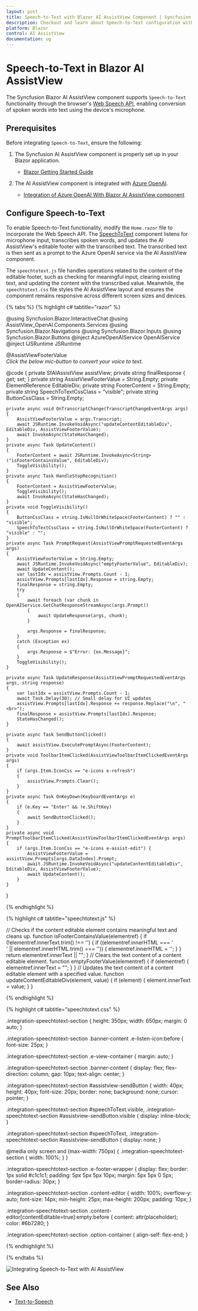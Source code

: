 ```yaml
---
layout: post
title: Speech-to-Text with Blazor AI AssistView Component | Syncfusion
description: Checkout and learn about Speech-to-Text configuration with Blazor AI AssistView component in Blazor Server App and Blazor WebAssembly App.
platform: Blazor
control: AI AssistView
documentation: ug
---
```


# Speech-to-Text in Blazor AI AssistView

The Syncfusion Blazor AI AssistView component supports `Speech-to-Text` functionality through the browser's [Web Speech API](https://developer.mozilla.org/en-US/docs/Web/API/Web_Speech_API), enabling conversion of spoken words into text using the device's microphone.

## Prerequisites

Before integrating `Speech-to-Text`, ensure the following:

1. The Syncfusion AI AssistView component is properly set up in your Blazor application.
    - [Blazor Getting Started Guide](../getting-started)

2. The AI AssistView component is integrated with [Azure OpenAI](https://microsoft.github.io/PartnerResources/skilling/ai-ml-academy/resources/openai).
    - [Integration of Azure OpenAI With Blazor AI AssistView component](../ai-integrations/openai-integration.md)

## Configure Speech-to-Text

To enable Speech-to-Text functionality, modify the `Home.razor` file to incorporate the Web Speech API. The [SpeechToText](https://blazor.syncfusion.com/documentation/speech-to-text/getting-started-web-app) component listens for microphone input, transcribes spoken words, and updates the AI AssistView's editable footer with the transcribed text. The transcribed text is then sent as a prompt to the Azure OpenAI service via the AI AssistView component.

The `speechtotext.js` file handles operations related to the content of the editable footer, such as checking for meaningful input, clearing existing text, and updating the content with the transcribed value. Meanwhile, the `speechtotext.css` file styles the AI AssistView layout and ensures the component remains responsive across different screen sizes and devices.

{% tabs %}
{% highlight c# tabtitle="razor" %}

@using Syncfusion.Blazor.InteractiveChat
@using AssistView_OpenAI.Components.Services
@using Syncfusion.Blazor.Navigations
@using Syncfusion.Blazor.Inputs
@using Syncfusion.Blazor.Buttons
@inject AzureOpenAIService OpenAIService
@inject IJSRuntime JSRuntime

<div class="integration-speechtotext-section">
    <SfAIAssistView @ref="assistView" PromptRequested="@PromptRequest">
        <AssistViews>
            <AssistView>
                <FooterTemplate>
                    <div class="e-footer-wrapper">
                        <div id="assistview-footer" class="content-editor" contenteditable="true" placeholder="Click to speak or start typing..." @oninput="@UpdateContent" @onkeydown="@OnKeyDown" @ref="@EditableDiv">@AssistViewFooterValue</div>
                        <div class="option-container">
                            <SfSpeechToText ID="speechToText" TranscriptChanging="@OnTranscriptChange" SpeechRecognitionStopped="@HandleStopRecognition"
                            CssClass="@($"e-flat {SpeechToTextCssClass}")"></SfSpeechToText>
                            <SfButton ID="assistview-sendButton" IconCss="e-assist-send e-icons" CssClass="@ButtonCssClass" @onclick="SendButtonClicked"></SfButton>
                        </div>
                    </div>
                </FooterTemplate>
                <BannerTemplate>
                    <div class="banner-content">
                        <div class="e-icons e-listen-icon"></div>
                        <i>Click the below mic-button to convert your voice to text.</i>
                    </div>
                </BannerTemplate>
            </AssistView>
        </AssistViews>
        <AssistViewToolbar ItemClicked="ToolbarItemClicked">
            <AssistViewToolbarItem Type="ItemType.Spacer"></AssistViewToolbarItem>
            <AssistViewToolbarItem IconCss="e-icons e-refresh"></AssistViewToolbarItem>
        </AssistViewToolbar>
        <PromptToolbar ItemClicked="PromptToolbarItemClicked"></PromptToolbar>
    </SfAIAssistView>
</div>

@code {
    private SfAIAssistView assistView;
    private string finalResponse { get; set; }
    private string AssistViewFooterValue = String.Empty;
    private ElementReference EditableDiv;
    private string FooterContent = String.Empty;
    private string SpeechToTextCssClass = "visible";
    private string ButtonCssClass = String.Empty;

    private async void OnTranscriptChange(TranscriptChangeEventArgs args)
    {
        AssistViewFooterValue = args.Transcript;
        await JSRuntime.InvokeVoidAsync("updateContentEditableDiv", EditableDiv, AssistViewFooterValue);
        await InvokeAsync(StateHasChanged);
    }
    private async Task UpdateContent()
    {
        FooterContent = await JSRuntime.InvokeAsync<String>("isFooterContainsValue", EditableDiv);
        ToggleVisibility();
    }
    private async Task HandleStopRecognition()
    {
        FooterContent = AssistViewFooterValue;
        ToggleVisibility();
        await InvokeAsync(StateHasChanged);
    }
    private void ToggleVisibility()
    {
        ButtonCssClass = string.IsNullOrWhiteSpace(FooterContent) ? "" : "visible";
        SpeechToTextCssClass = string.IsNullOrWhiteSpace(FooterContent) ? "visible" : "";
    }
    private async Task PromptRequest(AssistViewPromptRequestedEventArgs args)
    {
        AssistViewFooterValue = String.Empty;
        await JSRuntime.InvokeVoidAsync("emptyFooterValue", EditableDiv);
        await UpdateContent();
        var lastIdx = assistView.Prompts.Count - 1;
        assistView.Prompts[lastIdx].Response = string.Empty;
        finalResponse = string.Empty;
        try
        {
            await foreach (var chunk in OpenAIService.GetChatResponseStreamAsync(args.Prompt))
            {
                await UpdateResponse(args, chunk);
            }

            args.Response = finalResponse;
        }
        catch (Exception ex)
        {
            args.Response = $"Error: {ex.Message}";
        }
        ToggleVisibility();
    }

    private async Task UpdateResponse(AssistViewPromptRequestedEventArgs args, string response)
    {
        var lastIdx = assistView.Prompts.Count - 1;
        await Task.Delay(30); // Small delay for UI updates
        assistView.Prompts[lastIdx].Response += response.Replace("\n", "<br>");
        finalResponse = assistView.Prompts[lastIdx].Response;
        StateHasChanged();
    }

    private async Task SendButtonClicked()
    {
        await assistView.ExecutePromptAsync(FooterContent);
    }
    private void ToolbarItemClicked(AssistViewToolbarItemClickedEventArgs args)
    {
        if (args.Item.IconCss == "e-icons e-refresh")
        {
            assistView.Prompts.Clear();
        }
    }
    private async Task OnKeyDown(KeyboardEventArgs e)
    {
        if (e.Key == "Enter" && !e.ShiftKey)
        {
            await SendButtonClicked();
        }
    }
    private async void PromptToolbarItemClicked(AssistViewToolbarItemClickedEventArgs args)
    {
        if (args.Item.IconCss == "e-icons e-assist-edit") {
            AssistViewFooterValue = assistView.Prompts[args.DataIndex].Prompt;
            await JSRuntime.InvokeVoidAsync("updateContentEditableDiv", EditableDiv, AssistViewFooterValue);
            await UpdateContent();
        }
    }
}

{% endhighlight %}

{% highlight c# tabtitle="speechtotext.js" %}

// Checks if the content editable element contains meaningful text and cleans up.
function isFooterContainsValue(elementref) {
    if (!elementref.innerText.trim() !== '') {
        if ((elementref.innerHTML === '<br>' || elementref.innerHTML.trim() === '')) {
            elementref.innerHTML = '';
        }
    }
    return elementref.innerText || "";
}
// Clears the text content of a content editable element.
function emptyFooterValue(elementref) {
    if (elementref) {
        elementref.innerText = "";
    }
}
// Updates the text content of a content editable element with a specified value.
function updateContentEditableDiv(element, value) {
    if (element) {
        element.innerText = value;
    }
}

{% endhighlight %}

{% highlight c# tabtitle="speechtotext.css" %}

.integration-speechtotext-section {
    height: 350px;
    width: 650px;
    margin: 0 auto;
}

.integration-speechtotext-section .banner-content .e-listen-icon:before {
    font-size: 25px;
}

.integration-speechtotext-section .e-view-container {
    margin: auto;
}

.integration-speechtotext-section .banner-content {
    display: flex;
    flex-direction: column;
    gap: 10px;
    text-align: center;
}

.integration-speechtotext-section #assistview-sendButton {
    width: 40px;
    height: 40px;
    font-size: 20px;
    border: none;
    background: none;
    cursor: pointer;
}

.integration-speechtotext-section #speechToText.visible,
.integration-speechtotext-section #assistview-sendButton.visible {
    display: inline-block;
}

.integration-speechtotext-section #speechToText,
.integration-speechtotext-section #assistview-sendButton {
    display: none;
}

@media only screen and (max-width: 750px) {
    .integration-speechtotext-section {
        width: 100%;
    }
}

.integration-speechtotext-section .e-footer-wrapper {
    display: flex;
    border: 1px solid #c1c1c1;
    padding: 5px 5px 5px 10px;
    margin: 5px 5px 0 5px;
    border-radius: 30px;
}

.integration-speechtotext-section .content-editor {
    width: 100%;
    overflow-y: auto;
    font-size: 14px;
    min-height: 25px;
    max-height: 200px;
    padding: 10px;
}

.integration-speechtotext-section .content-editor[contentEditable=true]:empty:before {
    content: attr(placeholder);
    color: #6b7280;
}

.integration-speechtotext-section .option-container {
    align-self: flex-end;
}

{% endhighlight %}

{% endtabs %}

![Integrating Speech-to-Text with AI AssistView](../images/assist-stt.png)

## See Also

* [Text-to-Speech](./text-to-speech.md)